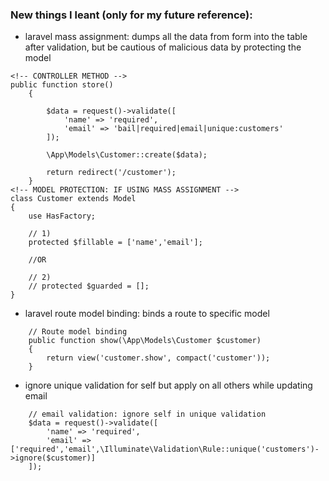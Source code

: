 ### New things I leant (only for my future reference):

-   laravel mass assignment: dumps all the data from form into the table after validation, but be cautious of malicious data by protecting the model

```
<!-- CONTROLLER METHOD -->
public function store()
    {

        $data = request()->validate([
            'name' => 'required',
            'email' => 'bail|required|email|unique:customers'
        ]);

        \App\Models\Customer::create($data);

        return redirect('/customer');
    }
<!-- MODEL PROTECTION: IF USING MASS ASSIGNMENT -->
class Customer extends Model
{
    use HasFactory;

    // 1)
    protected $fillable = ['name','email'];

    //OR

    // 2)
    // protected $guarded = [];
}

```

-   laravel route model binding: binds a route to specific model

```
    // Route model binding
    public function show(\App\Models\Customer $customer)
    {
        return view('customer.show', compact('customer'));
    }
```

-   ignore unique validation for self but apply on all others while updating email

```
    // email validation: ignore self in unique validation
    $data = request()->validate([
        'name' => 'required',
        'email' => ['required','email',\Illuminate\Validation\Rule::unique('customers')->ignore($customer)]
    ]);

```
